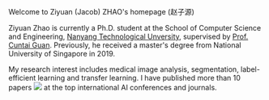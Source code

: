 Welcome to Ziyuan (Jacob) ZHAO's homepage (赵子源)

Ziyuan Zhao is currently a Ph.D. student at the School of Computer Science and Engineering, <a href="https://www.ntu.edu.sg/">Nanyang Technological Unversity</a>, supervised by <a href="https://personal.ntu.edu.sg/ctguan/">Prof. Cuntai Guan</a>. Previously, he received a master's degree from National University of Singapore in 2019.

My research interest includes medical image analysis, segmentation, label-efficient learning and transfer learning. I have published more than 10 papers <a href='https://scholar.google.com/citations?user=2vL2XTsAAAAJ'><img src="https://img.shields.io/endpoint?logo=Google%20Scholar&url=https%3A%2F%2Fcdn.jsdelivr.net%2Fgh%2Fjacobzhaoziyuan%2Fjacobzhaoziyuan.github.io@google-scholar-stats%2Fgs_data_shieldsio.json&labelColor=f6f6f6&color=9cf&style=flat&label=citations"></a> at the top international AI conferences and journals.
